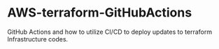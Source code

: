 # AWS-terraform-GitHubActions
GitHub Actions and how to utilize CI/CD to deploy updates to terraform Infrastructure codes.
